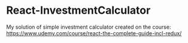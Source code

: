 # React-InvestmentCalculator
My solution of simple investment calculator created on the course: https://www.udemy.com/course/react-the-complete-guide-incl-redux/
